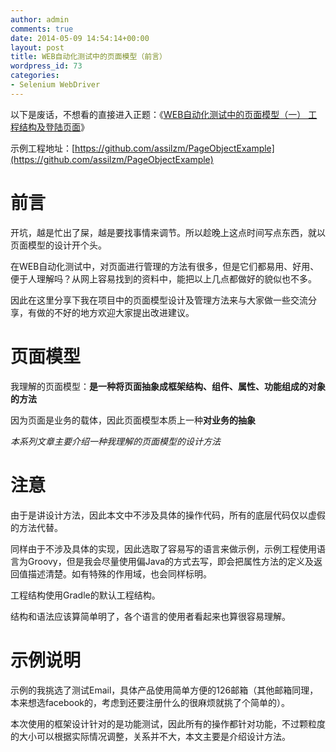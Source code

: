 ```yaml
---
author: admin
comments: true
date: 2014-05-09 14:54:14+00:00
layout: post
title: WEB自动化测试中的页面模型（前言）
wordpress_id: 73
categories:
- Selenium WebDriver
---
```


以下是废话，不想看的直接进入正题：《[WEB自动化测试中的页面模型（一） 工程结构及登陆页面](http://www.assilzm.com/2014/05/07)》

示例工程地址：[https://github.com/assilzm/PageObjectExample](https://github.com/assilzm/PageObjectExample)

# 前言



开坑，越是忙出了屎，越是要找事情来调节。所以趁晚上这点时间写点东西，就以页面模型的设计开个头。

在WEB自动化测试中，对页面进行管理的方法有很多，但是它们都易用、好用、便于人理解吗？从网上容易找到的资料中，能把以上几点都做好的貌似也不多。

因此在这里分享下我在项目中的页面模型设计及管理方法来与大家做一些交流分享，有做的不好的地方欢迎大家提出改进建议。

# 页面模型

我理解的页面模型：**是一种将页面抽象成框架结构、组件、属性、功能组成的对象的方法**

因为页面是业务的载体，因此页面模型本质上一种**对业务的抽象**

*本系列文章主要介绍一种我理解的页面模型的设计方法*


# 注意

由于是讲设计方法，因此本文中不涉及具体的操作代码，所有的底层代码仅以虚假的方法代替。

同样由于不涉及具体的实现，因此选取了容易写的语言来做示例，示例工程使用语言为Groovy，但是我会尽量使用偏Java的方式去写，即会把属性方法的定义及返回值描述清楚。如有特殊的作用域，也会同样标明。

工程结构使用Gradle的默认工程结构。

结构和语法应该算简单明了，各个语言的使用者看起来也算很容易理解。

# 示例说明

示例的我挑选了测试Email，具体产品使用简单方便的126邮箱（其他邮箱同理，本来想选facebook的，考虑到还要注册什么的很麻烦就挑了个简单的）。

本次使用的框架设计针对的是功能测试，因此所有的操作都针对功能，不过颗粒度的大小可以根据实际情况调整，关系并不大，本文主要是介绍设计方法。

